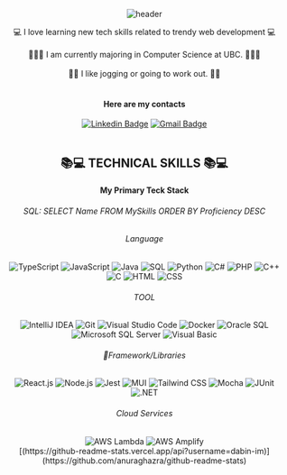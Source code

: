 <div align="center">
    
![header](https://capsule-render.vercel.app/api?type=waving&color=gradient&customColorList=30&fontColor=ffffff&height=180&section=header&text=Welcome👋%20I'm%20Dabin!&fontSize=30&animation=twinkling)

💻 I love learning new tech skills related to trendy web development 💻
<br />
<br />
🧑🏻‍💻 I am currently majoring in Computer Science at UBC. 🧑🏻‍💻
<br />
<br />
🏃🏻 I like jogging or going to work out. 🏋🏻
<br />
<br />
#### Here are my contacts
[![Linkedin Badge](https://img.shields.io/badge/-LinkedIn-blue?style=flat-square&logo=Linkedin&logoColor=white&link=https://www.linkedin.com/in/dabin--im/)](https://www.linkedin.com/in/dabin--im/)
[![Gmail Badge](https://img.shields.io/badge/Gmail-d14836?style=flat-square&logo=Gmail&logoColor=white&link=mailto:ldb1216@gmail.com)](mailto:ldb1216@gmail.com)
<br />
<br />

## 📚💻 TECHNICAL SKILLS 📚💻
#### My Primary Teck Stack
###### SQL: SELECT Name FROM MySkills ORDER BY Proficiency DESC

###### Language
<img src="https://img.shields.io/badge/TypeScript-3178C6?style=flat&logo=typescript&logoColor=white" alt="TypeScript">
<img src="https://img.shields.io/badge/JavaScript-F7DF1E?style=flat&logo=javascript&logoColor=black" alt="JavaScript">
<img src="https://img.shields.io/badge/Java-007396?style=flat&logo=java&logoColor=white" alt="Java">
<img src="https://img.shields.io/badge/SQL-003B57?style=flat&logo=mysql&logoColor=white" alt="SQL">
<img src="https://img.shields.io/badge/Python-3776AB?style=flat&logo=python&logoColor=white" alt="Python">
<img src="https://img.shields.io/badge/C%23-239120?style=flat&logo=c-sharp&logoColor=white" alt="C#">
<img src="https://img.shields.io/badge/PHP-777BB4?style=flat&logo=php&logoColor=white" alt="PHP">
<img src="https://img.shields.io/badge/C++-00599C?style=flat&logo=c%2B%2B&logoColor=white" alt="C++">
<img src="https://img.shields.io/badge/C-00599C?style=flat&logo=c%2B%2B&logoColor=white" alt="C">
<img src="https://img.shields.io/badge/HTML-239120?style=flat&logo=html5&logoColor=white" alt="HTML">
<img src="https://img.shields.io/badge/CSS-239120?style=flat&logo=css3&logoColor=white" alt="CSS">


###### TOOL
<img src="https://img.shields.io/badge/IntelliJ_IDEA-000000?style=flat&logo=intellij-idea&logoColor=white" alt="IntelliJ IDEA">
<img src="https://img.shields.io/badge/Git-F05032?style=flat&logo=git&logoColor=white" alt="Git">
<img src="https://img.shields.io/badge/Visual_Studio_Code-007ACC?style=flat&logo=visual-studio-code&logoColor=white" alt="Visual Studio Code">
<img src="https://img.shields.io/badge/Docker-2496ED?style=flat&logo=docker&logoColor=white" alt="Docker">
<img src="https://img.shields.io/badge/Oracle_SQL-F80000?style=flat&logo=oracle&logoColor=white" alt="Oracle SQL">
<img src="https://img.shields.io/badge/Microsoft_SQL_Server-CC2927?style=flat&logo=microsoft-sql-server&logoColor=white" alt="Microsoft SQL Server">
<img src="https://img.shields.io/badge/Visual_Basic-007396?style=flat&logo=visual-studio&logoColor=white" alt="Visual Basic">
   

###### Framework/Libraries
<img src="https://img.shields.io/badge/React.js-61DAFB?style=flat&logo=react&logoColor=white" alt="React.js">
<img src="https://img.shields.io/badge/Node.js-339933?style=flat&logo=node.js&logoColor=white" alt="Node.js">
<img src="https://img.shields.io/badge/Jest-C21325?style=flat&logo=jest&logoColor=white" alt="Jest">
<img src="https://img.shields.io/badge/MUI-0081CB?style=flat&logo=material-ui&logoColor=white" alt="MUI">
<img src="https://img.shields.io/badge/Tailwind_CSS-38B2AC?style=flat&logo=tailwind-css&logoColor=white" alt="Tailwind CSS">
<img src="https://img.shields.io/badge/Mocha-8D6748?style=flat&logo=mocha&logoColor=white" alt="Mocha">
<img src="https://img.shields.io/badge/JUnit-25A162?style=flat&logo=junit&logoColor=white" alt="JUnit">
<img src="https://img.shields.io/badge/.NET-512BD4?style=flat&logo=.net&logoColor=white" alt=".NET">



###### Cloud Services
<img src="https://img.shields.io/badge/AWS_Lambda-FF9900?style=flat&logo=amazon-aws&logoColor=white" alt="AWS Lambda">
<img src="https://img.shields.io/badge/AWS_Amplify-FF9900?style=flat&logo=aws-amplify&logoColor=white" alt="AWS Amplify">

<br />
[(https://github-readme-stats.vercel.app/api?username=dabin-im)](https://github.com/anuraghazra/github-readme-stats)
<br />







<!--
**dabin-im/Dabin-im** is a ✨ _special_ ✨ repository because its `README.md` (this file) appears on your GitHub profile.

Here are some ideas to get you started:

- 🔭 I’m currently working on ...
- 🌱 I’m currently learning ...
- 👯 I’m looking to collaborate on ...
- 🤔 I’m looking for help with ...
- 💬 Ask me about ...
- 📫 How to reach me: ...
- 😄 Pronouns: ...
- ⚡ Fun fact: ...

[![Tech Blog Badge](http://img.shields.io/badge/-Tech%20blog-black?style=flat-square&logo=github&link=https://zzsza.github.io/)](https://zzsza.github.io/)
-->





	


 

